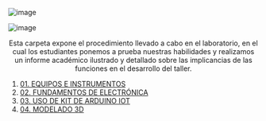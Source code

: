 
![image](https://github.com/Fx2048/Team_4_FdD/assets/131219987/61eea45b-981c-4103-a4c6-cc65682f4e5f)


![image](https://github.com/Fx2048/Team_4_FdD/assets/131219987/e3704f41-e75e-4183-ad09-0c6528c3e216)


<p align="center">Esta carpeta expone el procedimiento llevado a cabo en el laboratorio, en el cual los estudiantes ponemos a prueba nuestras habilidades y realizamos un informe académico ilustrado y detallado sobre las implicancias de las funciones en el desarrollo del taller.</p>

<ol>
        <li><a href="https://github.com/Fx2048/Team_4_FdD/blob/main/FdD/Entregables/Talleres/01_Equipos_e_instrumentos.md">01. EQUIPOS E INSTRUMENTOS</a></li>
        <li><a href="https://github.com/Fx2048/Team_4_FdD/blob/main/FdD/Entregables/Talleres/02_Fundamentos_de_electronica_I.md">02. FUNDAMENTOS DE ELECTRÓNICA</a></li>
        <li><a href="https://github.com/Fx2048/Team_4_FdD/blob/main/FdD/Entregables/Talleres/03_Uso_de_Kit_arduino_IoT.md">03. USO DE KIT DE ARDUINO IOT</a></li>
        <li><a href="https://github.com/Fx2048/Team_4_FdD/blob/main/FdD/Entregables/Talleres/04_Modelado_3D.md">04. MODELADO 3D</a></li>
    </ol>







